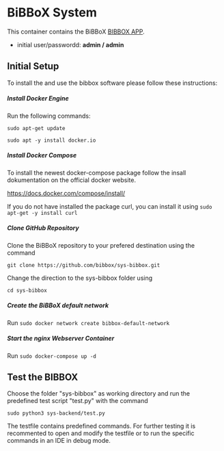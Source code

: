 # BiBBoX System

This container contains the BiBBoX [BIBBOX APP](http://bibbox.readthedocs.io/en/latest/admin-documentation/ "BIBBOX App Store"). 

* initial user/passwordd: **admin / admin**

## Initial Setup

To install the and use the bibbox software please follow these instructions:

##### Install Docker Engine

Run the following commands:

`sudo apt-get update`

`sudo apt -y install docker.io`

##### Install Docker Compose

To install the newest docker-compose package follow the insall dokumentation on the official docker website.

https://docs.docker.com/compose/install/

If you do not have installed the package curl, you can install it using `sudo apt-get -y install curl`

##### Clone GitHub Repository

Clone the BiBBoX repository to your prefered destination using the command

`git clone https://github.com/bibbox/sys-bibbox.git`

Change the direction to the sys-bibbox folder using

`cd sys-bibbox`

##### Create the BiBBoX default network

Run `sudo docker network create bibbox-default-network`

##### Start the nginx Webserver Container

Run `sudo docker-compose up -d`

## Test the BIBBOX

Choose the folder "sys-bibbox" as working directory and run the predefined test script "test.py" with the command

`sudo python3 sys-backend/test.py`

The testfile contains predefined commands. For further testing it is recommented to open and modify the testfile or to run the specific commands in an IDE in debug mode.
